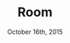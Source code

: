 ---
layout: post
title: "Room"
id: 343275
date: October 16th, 2015
score: 4
category: 
- movie
- Drama
actors: 
- Brie Larson
- Jacob Tremblay
- Joan Allen
actorsImages: 
- http://image.tmdb.org/t/p/w300/dUVi7lzI36DvqjN39xL9053P7EO.jpg
- http://image.tmdb.org/t/p/w300/jztWT5I6I2Dyhma0FQFR2KLL7iU.jpg
- http://image.tmdb.org/t/p/w300/Atg0mSjK9Dl98YBsFvBuGO8PG5m.jpg
overview: Jack is a young boy of 5 years old who has lived all his life in one room. He believes everything within it are the only real things in the world. But what will happen when his Ma suddenly tells him that there are other things outside of Room?
poster: http://image.tmdb.org/t/p/w500/eqFckcHuFCT1FrzLOAvXBb4jHwq.jpg/
backdrop: http://image.tmdb.org/t/p/original/tBhp8MGaiL3BXpPCSl5xY397sGH.jpg
---